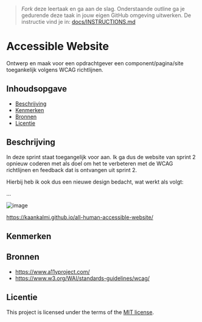 > _Fork_ deze leertaak en ga aan de slag. Onderstaande outline ga je gedurende deze taak in jouw eigen GitHub omgeving uitwerken. De instructie vind je in: [docs/INSTRUCTIONS.md](https://github.com/fdnd-task/all-human-accessible-website/blob/main/docs/INSTRUCTIONS.md)

# Accessible Website

Ontwerp en maak voor een opdrachtgever een component/pagina/site toegankelijk volgens WCAG richtlijnen.

## Inhoudsopgave

  * [Beschrijving](#beschrijving)
  * [Kenmerken](#kenmerken)
  * [Bronnen](#bronnen)
  * [Licentie](#licentie)

## Beschrijving
<!-- In de Beschrijving staat hoe je project er uit ziet, hoe het werkt en wat je er mee kan. -->
In deze sprint staat toegangelijk voor aan. Ik ga dus de website van sprint 2 opnieuw coderen met als doel om het te verbeteren met de WCAG richtlijnen en feedback dat is ontvangen uit sprint 2. 

Hierbij heb ik ook dus een nieuwe design bedacht, wat werkt als volgt:

...

<!-- Voeg een mooie poster visual toe 📸 -->
![image](https://github.com/KaanKalmi/all-human-accessible-website/assets/144000125/5306c7a3-8c4c-4a92-8657-d5313cc35652)

<!-- Voeg een link toe naar Github Pages 🌐-->
https://kaankalmi.github.io/all-human-accessible-website/

## Kenmerken
<!-- Bij Kenmerken staat welke technieken zijn gebruikt en hoe. Wat is de HTML structuur? Wat zijn de belangrijkste dingen in CSS? Wat is er met Javascript gedaan en hoe? Misschien heb je een framwork of library gebruikt? -->



## Bronnen
* https://www.a11yproject.com/
* https://www.w3.org/WAI/standards-guidelines/wcag/
## Licentie


This project is licensed under the terms of the [MIT license](./LICENSE).
